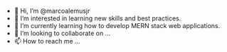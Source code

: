 - 👋 Hi, I’m @marcoalemusjr
- 👀 I’m interested in learning new skills and best practices.
- 🌱 I’m currently learning how to develop MERN stack web applications.
- 💞️ I’m looking to collaborate on ...
- 📫 How to reach me ...

<!---
marcoalemusjr/marcoalemusjr is a ✨ special ✨ repository because its `README.md` (this file) appears on your GitHub profile.
You can click the Preview link to take a look at your changes.
--->
